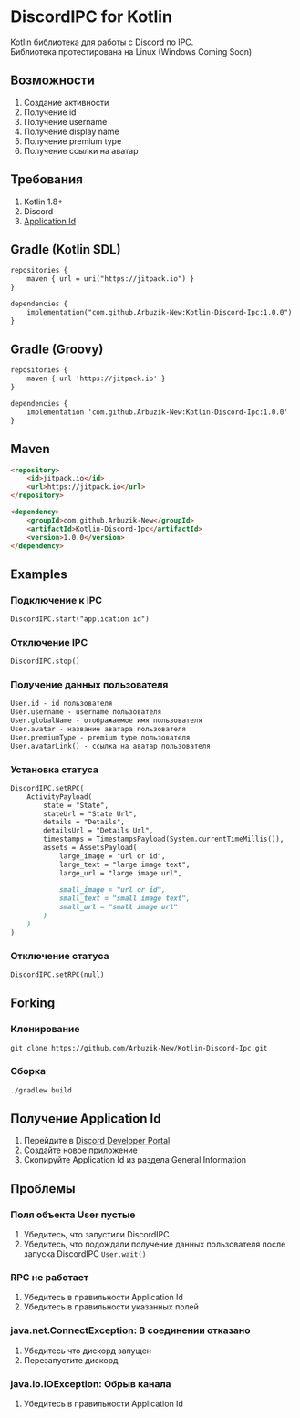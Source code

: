 # DiscordIPC for Kotlin

Kotlin библиотека для работы с Discord по IPC.\
Библиотека протестирована на Linux (Windows Coming Soon)

## Возможности
1. Создание активности
2. Получение id
3. Получение username
4. Получение display name
5. Получение premium type
6. Получение ссылки на аватар

## Требования
1. Kotlin 1.8+
2. Discord
3. [Application Id](https://discord.com/developers/applications)

## Gradle (Kotlin SDL)
```markdown
repositories {
    maven { url = uri("https://jitpack.io") }
}

dependencies {
    implementation("com.github.Arbuzik-New:Kotlin-Discord-Ipc:1.0.0")
}
```

## Gradle (Groovy)
```markdown
repositories {
    maven { url 'https://jitpack.io' }
}

dependencies {
    implementation 'com.github.Arbuzik-New:Kotlin-Discord-Ipc:1.0.0'
}
```

## Maven
```markdown
<repository>
	<id>jitpack.io</id>
    <url>https://jitpack.io</url>
</repository>

<dependency>
    <groupId>com.github.Arbuzik-New</groupId>
    <artifactId>Kotlin-Discord-Ipc</artifactId>
    <version>1.0.0</version>
</dependency>
```

## Examples
### Подключение к IPC
```markdown
DiscordIPC.start("application id")
```

### Отключение IPC
```markdown
DiscordIPC.stop()
```

### Получение данных пользователя
```markdown
User.id - id пользователя
User.username - username пользователя
User.globalName - отображаемое имя пользователя
User.avatar - название аватара пользователя
User.premiumType - premium type пользователя
User.avatarLink() - ссылка на аватар пользователя
```

### Установка статуса
```markdown
DiscordIPC.setRPC(
    ActivityPayload(
        state = "State",
        stateUrl = "State Url",
        details = "Details",
        detailsUrl = "Details Url",
        timestamps = TimestampsPayload(System.currentTimeMillis()),
        assets = AssetsPayload(
            large_image = "url or id",
            large_text = "large image text",
            large_url = "large image url",
                
            small_image = "url or id",
            small_text = "small image text",
            small_url = "small image url"
        )
    )
)
```

### Отключение статуса
```markdown
DiscordIPC.setRPC(null)
```

## Forking
### Клонирование
```markdown
git clone https://github.com/Arbuzik-New/Kotlin-Discord-Ipc.git
```

### Сборка
```markdown
./gradlew build
```

## Получение Application Id
1. Перейдите в [Discord Developer Portal](https://discord.com/developers/applications)
2. Создайте новое приложение
3. Скопируйте Application Id из раздела General Information

## Проблемы
### Поля объекта User пустые
1. Убедитесь, что запустили DiscordIPC
2. Убедитесь, что подождали получение данных пользователя после запуска DiscordIPC `User.wait()`

### RPC не работает
1. Убедитесь в правильности Application Id
2. Убедитесь в правильности указанных полей

### java.net.ConnectException: В соединении отказано
1. Убедитесь что дискорд запущен
2. Перезапустите дискорд

### java.io.IOException: Обрыв канала
1. Убедитесь в правильности Application Id
